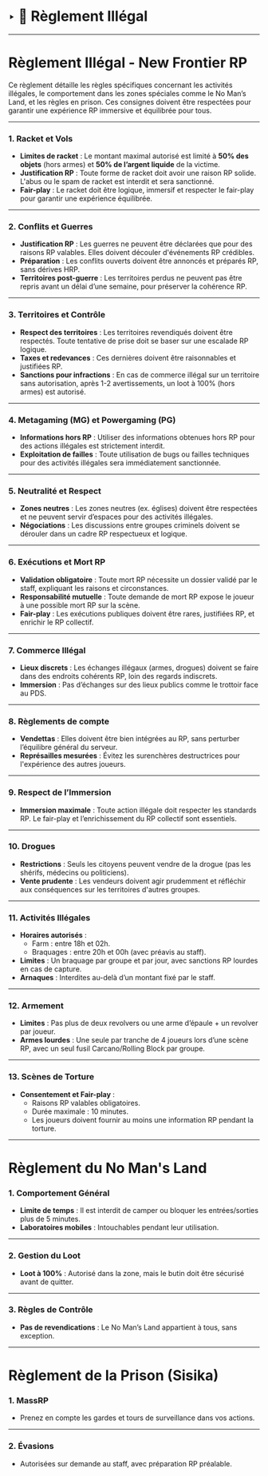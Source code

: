 #  ‣ 🔫 Règlement Illégal

---

# Règlement Illégal - **New Frontier RP**

Ce règlement détaille les règles spécifiques concernant les activités illégales, le comportement dans les zones spéciales comme le No Man’s Land, et les règles en prison. Ces consignes doivent être respectées pour garantir une expérience RP immersive et équilibrée pour tous.  

---

### 1. **Racket et Vols**  
- **Limites de racket** : Le montant maximal autorisé est limité à **50% des objets** (hors armes) et **50% de l’argent liquide** de la victime.  
- **Justification RP** : Toute forme de racket doit avoir une raison RP solide. L'abus ou le spam de racket est interdit et sera sanctionné.  
- **Fair-play** : Le racket doit être logique, immersif et respecter le fair-play pour garantir une expérience équilibrée.  

---

### 2. **Conflits et Guerres**  
- **Justification RP** : Les guerres ne peuvent être déclarées que pour des raisons RP valables. Elles doivent découler d'événements RP crédibles.  
- **Préparation** : Les conflits ouverts doivent être annoncés et préparés RP, sans dérives HRP.  
- **Territoires post-guerre** : Les territoires perdus ne peuvent pas être repris avant un délai d’une semaine, pour préserver la cohérence RP.  

---

### 3. **Territoires et Contrôle**  
- **Respect des territoires** : Les territoires revendiqués doivent être respectés. Toute tentative de prise doit se baser sur une escalade RP logique.  
- **Taxes et redevances** : Ces dernières doivent être raisonnables et justifiées RP.  
- **Sanctions pour infractions** : En cas de commerce illégal sur un territoire sans autorisation, après 1-2 avertissements, un loot à 100% (hors armes) est autorisé.  

---

### 4. **Metagaming (MG) et Powergaming (PG)**  
- **Informations hors RP** : Utiliser des informations obtenues hors RP pour des actions illégales est strictement interdit.  
- **Exploitation de failles** : Toute utilisation de bugs ou failles techniques pour des activités illégales sera immédiatement sanctionnée.  

---

### 5. **Neutralité et Respect**  
- **Zones neutres** : Les zones neutres (ex. églises) doivent être respectées et ne peuvent servir d’espaces pour des activités illégales.  
- **Négociations** : Les discussions entre groupes criminels doivent se dérouler dans un cadre RP respectueux et logique.  

---

### 6. **Exécutions et Mort RP**  
- **Validation obligatoire** : Toute mort RP nécessite un dossier validé par le staff, expliquant les raisons et circonstances.  
- **Responsabilité mutuelle** : Toute demande de mort RP expose le joueur à une possible mort RP sur la scène.  
- **Fair-play** : Les exécutions publiques doivent être rares, justifiées RP, et enrichir le RP collectif.  

---

### 7. **Commerce Illégal**  
- **Lieux discrets** : Les échanges illégaux (armes, drogues) doivent se faire dans des endroits cohérents RP, loin des regards indiscrets.  
- **Immersion** : Pas d’échanges sur des lieux publics comme le trottoir face au PDS.  

---

### 8. **Règlements de compte**  
- **Vendettas** : Elles doivent être bien intégrées au RP, sans perturber l’équilibre général du serveur.  
- **Représailles mesurées** : Évitez les surenchères destructrices pour l'expérience des autres joueurs.  

---

### 9. **Respect de l’Immersion**  
- **Immersion maximale** : Toute action illégale doit respecter les standards RP. Le fair-play et l’enrichissement du RP collectif sont essentiels.  

---

### 10. **Drogues**  
- **Restrictions** : Seuls les citoyens peuvent vendre de la drogue (pas les shérifs, médecins ou politiciens).  
- **Vente prudente** : Les vendeurs doivent agir prudemment et réfléchir aux conséquences sur les territoires d'autres groupes.  

---

### 11. **Activités Illégales**  
- **Horaires autorisés** :  
  - Farm : entre 18h et 02h.  
  - Braquages : entre 20h et 00h (avec préavis au staff).  
- **Limites** : Un braquage par groupe et par jour, avec sanctions RP lourdes en cas de capture.  
- **Arnaques** : Interdites au-delà d’un montant fixé par le staff.  

---

### 12. **Armement**  
- **Limites** : Pas plus de deux revolvers ou une arme d’épaule + un revolver par joueur.  
- **Armes lourdes** : Une seule par tranche de 4 joueurs lors d’une scène RP, avec un seul fusil Carcano/Rolling Block par groupe.  

---

### 13. **Scènes de Torture**  
- **Consentement et Fair-play** :  
  - Raisons RP valables obligatoires.  
  - Durée maximale : 10 minutes.  
  - Les joueurs doivent fournir au moins une information RP pendant la torture.  

---

# Règlement du **No Man's Land**

### 1. **Comportement Général**  
- **Limite de temps** : Il est interdit de camper ou bloquer les entrées/sorties plus de 5 minutes.  
- **Laboratoires mobiles** : Intouchables pendant leur utilisation.  

---

### 2. **Gestion du Loot**  
- **Loot à 100%** : Autorisé dans la zone, mais le butin doit être sécurisé avant de quitter.  

---

### 3. **Règles de Contrôle**  
- **Pas de revendications** : Le No Man’s Land appartient à tous, sans exception.  

---

# Règlement de la **Prison (Sisika)**

### 1. **MassRP**  
- Prenez en compte les gardes et tours de surveillance dans vos actions.  

---

### 2. **Évasions**  
- Autorisées sur demande au staff, avec préparation RP préalable.  

